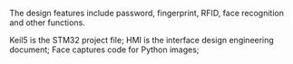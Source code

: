 The design features include password, fingerprint, RFID, face recognition and other functions.

Keil5 is the STM32 project file;
HMI is the interface design engineering document;
Face captures code for Python images;
